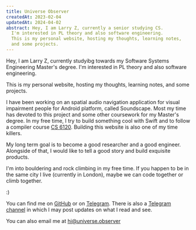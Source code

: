 ```yaml
---
title: Universe Observer
createdAt: 2023-02-04
updatedAt: 2024-04-02
abstract: Hey, I am Larry Z, currently a senior studying CS.
  I'm interested in PL theory and also software engineering.
  This is my personal website, hosting my thoughts, learning notes,
  and some projects. 
---
```


Hey, I am Larry Z, currently studyibg towards my Software Systems Engineering Master's degree.
I'm interested in PL theory and also software engineering.

This is my personal website, hosting my thoughts, learning notes,
and some projects.

I have been working on an spatial audio navigation application for visual
impairment people for Android platform, called Soundscape. Most my time has
devoted to this project and some other coursework for my Master's degree. In my
free time, I try to build something cool with Swift and to follow a compiler
course [CS 6120](https://www.cs.cornell.edu/courses/cs6120/2023fa/self-guided/).
Building this website is also one of my time killers.

My long term goal is to become a good researcher and a good engineer.
Alongside of that, I would like to tell a good story and build exquisite
products.

I'm into bouldering and rock climbing in my free time.
If you happen to be in the same city I live (currently in London),
maybe we can code together or climb together.

:)

You can find me on [GitHub](https://github.com/FlickerSoul) or
on [Telegram](https://t.me/FlickerSoul). There is also
a [Telegram channel](https://t.me/the_universe_observer) in which I may post
updates on what I read and see.

You can also email me at [hi@universe.observer](mailto:hi@universe.observer)
